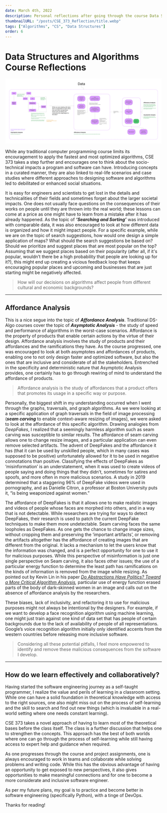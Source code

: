 ```yaml
---
date: March 4th, 2022
description: Personal reflections after going through the course Data Structures and Algorithms (CSE 373) at Paul G. Allen School of Computer Science and Engineering (University of Washington).
thumbnailURL: "/posts/CSE_373_Reflection/title.webp"
tags: ["Algorithms", "CS", "Data Structures"]
order: 6
---
```


# Data Structures and Algorithms Course Reflections

![](../public/posts/CSE_373_Reflection/DataStructuresMindMap.png)

While any traditional computer programming course limits its encouragement to apply the fastest and most optimized algorithms, CSE 373 takes a step further and encourages one to think about the socio-technical impacts a program and software can have. Introducing concepts in a curated manner, they are also linked to real-life scenarios and case studies where different approaches to designing software and algorithms led to debilitated or enhanced social situations.

It is easy for engineers and scientists to get lost in the details and technicalities of their fields and sometimes forget about the larger societal impacts. One does not usually face questions on the consequences of their works on people until they are thrown into the real world; these lessons can come at a price as one might have to learn from a mistake after it has already happened. As the topic of **_‘Searching and Sorting’_** was introduced with comparable data, it was also encouraged to look at how different data is organized and how it might impact people. For a specific example, while we are on the topic of search suggestions, how would one design a simple application of maps? What should the search suggestions be based on? Should we prioritize and suggest places that are most popular on the top? Assuming that we suggest places based on their popularity (after all, if it's popular, wouldn’t there be a high probability that people are looking up for it?), this might end up creating a vicious feedback loop that keeps encouraging popular places and upcoming and businesses that are just starting might be negatively affected.

> How will our decisions on algorithms affect people from different cultural and economic backgrounds?

---

## Affordance Analysis

This is a nice segue into the topic of **_Affordance Analysis_**. Traditional DS-Algo courses cover the topic of **_Asymptotic Analysis_** - the study of speed and performance of algorithms in the worst-case scenarios. Affordance is the property of products that enable certain actions by the virtue of their design. Affordance analysis involves the study of products and their affordances and the ramifications they have. As the course progressed, one was encouraged to look at both asymptotes and affordances of products, enabling one to not only design faster and optimized software, but also the ones that are inclusive and considerate of all the stakeholders. Entrenched in the specificity and deterministic nature that Asymptotic Analysis provides, one certainly has to go through rewiring of mind to understand the affordance of products.

> Affordance analysis is the study of affordances that a product offers that promotes its usage in a specific way or purpose.

Personally, the biggest shift in my understanding occurred when I went through the graphs, traversals, and graph algorithms. As we were looking at a specific application of graph traversals in the field of image processing (**_seam carving_** to enable context-aware resizing of images), we were asked to look at the affordance of this specific algorithm. Drawing analogies from _DeepFakes_, I realized that a seemingly harmless algorithm such as seam carving was susceptible to similar results. The affordance of seam carving allows one to change resize images, and a particular application can even remove selected artifacts. The advent of DeepFakes and the affordance it has (that it can be used by unskilled people, which in many cases was supposed to be positive) unfortunately allowed for it to be used in negative connotations than positive. Classifying the effects of DeepFakes as ‘misinformation’ is an understatement, when it was used to create videos of people saying and doing things that they didn’t, sometimes for satires and spoofs, and more often in more malicious scenarios. A study in 2019 determined that a staggering 96% of DeepFake videos were used in pornography, and as Danielle Citron, a professor at Boston University puts it, “is being weaponized against women.”

The affordance of DeepFakes is that it allows one to make realistic images and videos of people whose faces are morphed into others, and in a way that is not detectable. While researchers are trying for ways to detect DeepFakes, their research is used to patch the current DeepFake techniques to make them more undetectable. Seam carving faces the same loopholes as DeepFakes. As one gets the chance to change image sizes, without cropping them and preserving the ‘important artifacts’, or removing the artifacts altogether has the affordance of creating images that are different from the original. It lacks a mechanism to let the users know that the information was changed, and is a perfect opportunity for one to use it for malicious purposes. While this perspective of misinformation is just one single perspective on Seam carving, it also faces other issues; the use of a particular energy function to determine the least path has ramifications on the kinds of information is removed from the image while resizing. As pointed out by Kevin Lin in his paper _[Do Abstractions Have Politics? Toward a More Critical Algorithm Analysis](https://arxiv.org/pdf/2101.00786.pdf#:~:text=In%20other%20words%2C%20abstractions%20have,values%20embodied%20by%20their%20affordances.&text=To%20identify%20the%20affordances%20of,makes%20available%E2%80%9D%20%5B1%5D.),_ particular use of energy function erased parts of the body of dark-skinned women in an image and calls out on the absence of affordance analysis by the researchers.

These biases, lack of inclusivity, and refactoring it to use for malicious purposes might not always be intentional by the designers. For example, if we want to develop a face recognition algorithm using machine learning, one might just train against one kind of data set that has people of certain backgrounds due to the lack of availability of people of all representations. Google’s voice recognition algorithm initially only identified accents from the western countries before releasing more inclusive software.

> Considering all these potential pitfalls, I feel more empowered to identify and remove these malicious consequences from the software I develop.

---

## How do we learn effectively and collaboratively?

Having started the software engineering journey as a self-taught programmer, I realize the value and perils of learning in a classroom setting. While one can have a solid foundation in theoretical knowledge with access to the right sources, one also might miss out on the process of self-learning and the skill to search and find out new things (which is invaluable in a real-world setting where one needs constant learning).

CSE 373 takes a novel approach of having to learn most of the theoretical bases before the class itself. The class is a further discussion that helps one to strengthen the concepts. This approach has the best of both worlds where one can go through the process of self-learning while still having access to expert help and guidance when required.

As one progresses through the course and project assignments, one is always encouraged to work in teams and collaborate while solving problems and writing code. While this has the obvious advantage of having an opportunity to get exposed to new perspectives, it also gives opportunities to make meaningful connections and for one to become a more considerate and inclusive software engineer.

As per my future plans, my goal is to practice and become better in software engineering (specifically Python), with a tinge of DevOps.

Thanks for reading!
